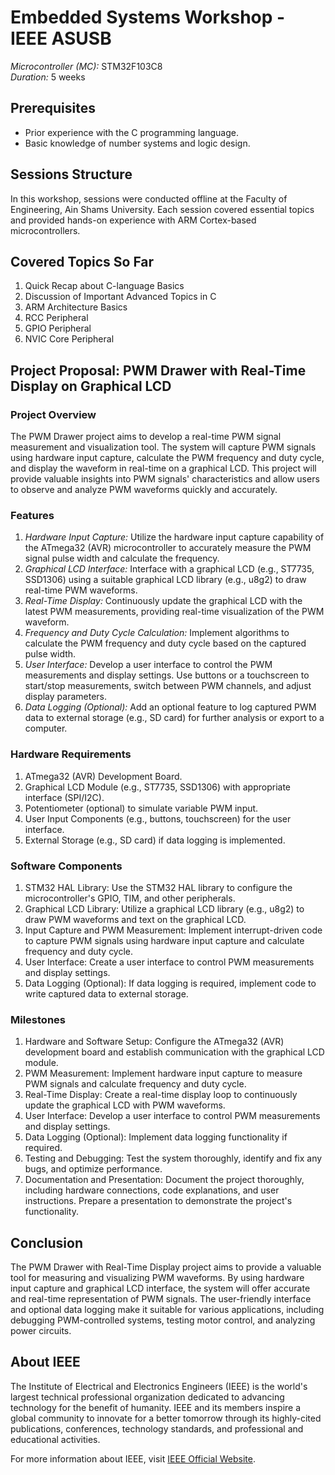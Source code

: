 # Embedded Systems Workshop - IEEE ASUSB

*Microcontroller (MC):* STM32F103C8  
*Duration:* 5 weeks

## Prerequisites
- Prior experience with the C programming language.
- Basic knowledge of number systems and logic design.

## Sessions Structure
In this workshop, sessions were conducted offline at the Faculty of Engineering, Ain Shams University. Each session covered essential topics and provided hands-on experience with ARM Cortex-based microcontrollers.

## Covered Topics So Far
1. Quick Recap about C-language Basics
2. Discussion of Important Advanced Topics in C
3. ARM Architecture Basics
4. RCC Peripheral
5. GPIO Peripheral
6. NVIC Core Peripheral

## Project Proposal: PWM Drawer with Real-Time Display on Graphical LCD

### Project Overview
The PWM Drawer project aims to develop a real-time PWM signal measurement and visualization tool. The system will capture PWM signals using hardware input capture, calculate the PWM frequency and duty cycle, and display the waveform in real-time on a graphical LCD. This project will provide valuable insights into PWM signals' characteristics and allow users to observe and analyze PWM waveforms quickly and accurately.

### Features
1. *Hardware Input Capture:* Utilize the hardware input capture capability of the ATmega32 (AVR) microcontroller to accurately measure the PWM signal pulse width and calculate the frequency.
2. *Graphical LCD Interface:* Interface with a graphical LCD (e.g., ST7735, SSD1306) using a suitable graphical LCD library (e.g., u8g2) to draw real-time PWM waveforms.
3. *Real-Time Display:* Continuously update the graphical LCD with the latest PWM measurements, providing real-time visualization of the PWM waveform.
4. *Frequency and Duty Cycle Calculation:* Implement algorithms to calculate the PWM frequency and duty cycle based on the captured pulse width.
5. *User Interface:* Develop a user interface to control the PWM measurements and display settings. Use buttons or a touchscreen to start/stop measurements, switch between PWM channels, and adjust display parameters.
6. *Data Logging (Optional):* Add an optional feature to log captured PWM data to external storage (e.g., SD card) for further analysis or export to a computer.

### Hardware Requirements
1. ATmega32 (AVR) Development Board.
2. Graphical LCD Module (e.g., ST7735, SSD1306) with appropriate interface (SPI/I2C).
3. Potentiometer (optional) to simulate variable PWM input.
4. User Input Components (e.g., buttons, touchscreen) for the user interface.
5. External Storage (e.g., SD card) if data logging is implemented.

### Software Components
1. STM32 HAL Library: Use the STM32 HAL library to configure the microcontroller's GPIO, TIM, and other peripherals.
2. Graphical LCD Library: Utilize a graphical LCD library (e.g., u8g2) to draw PWM waveforms and text on the graphical LCD.
3. Input Capture and PWM Measurement: Implement interrupt-driven code to capture PWM signals using hardware input capture and calculate frequency and duty cycle.
4. User Interface: Create a user interface to control PWM measurements and display settings.
5. Data Logging (Optional): If data logging is required, implement code to write captured data to external storage.

### Milestones
1. Hardware and Software Setup: Configure the ATmega32 (AVR) development board and establish communication with the graphical LCD module.
2. PWM Measurement: Implement hardware input capture to measure PWM signals and calculate frequency and duty cycle.
3. Real-Time Display: Create a real-time display loop to continuously update the graphical LCD with PWM waveforms.
4. User Interface: Develop a user interface to control PWM measurements and display settings.
5. Data Logging (Optional): Implement data logging functionality if required.
6. Testing and Debugging: Test the system thoroughly, identify and fix any bugs, and optimize performance.
7. Documentation and Presentation: Document the project thoroughly, including hardware connections, code explanations, and user instructions. Prepare a presentation to demonstrate the project's functionality.

## Conclusion
The PWM Drawer with Real-Time Display project aims to provide a valuable tool for measuring and visualizing PWM waveforms. By using hardware input capture and graphical LCD interface, the system will offer accurate and real-time representation of PWM signals. The user-friendly interface and optional data logging make it suitable for various applications, including debugging PWM-controlled systems, testing motor control, and analyzing power circuits.

## About IEEE
The Institute of Electrical and Electronics Engineers (IEEE) is the world's largest technical professional organization dedicated to advancing technology for the benefit of humanity. IEEE and its members inspire a global community to innovate for a better tomorrow through its highly-cited publications, conferences, technology standards, and professional and educational activities.

For more information about IEEE, visit [IEEE Official Website](https://www.ieee.org/).



